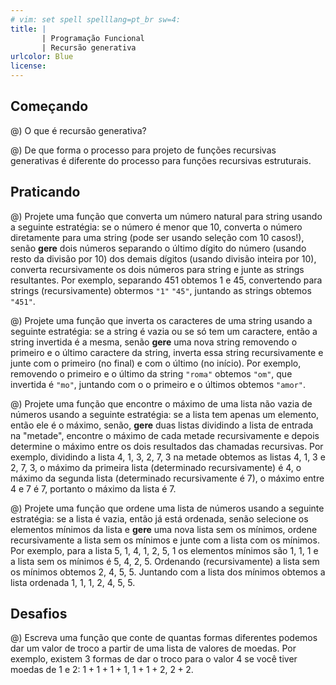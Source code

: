 ```yaml
---
# vim: set spell spelllang=pt_br sw=4:
title: |
       | Programação Funcional
       | Recursão generativa
urlcolor: Blue
license:
---
```


## Começando

@) O que é recursão generativa?

@) De que forma o processo para projeto de funções recursivas generativas é diferente do processo para funções recursivas estruturais.


## Praticando

@) Projete uma função que converta um número natural para string usando a seguinte estratégia: se o número é menor que 10, converta o número diretamente para uma string (pode ser usando seleção com 10 casos!), senão **gere** dois números separando o último dígito do número (usando resto da divisão por 10) dos demais dígitos (usando divisão inteira por 10), converta recursivamente os dois números para string e junte as strings resultantes. Por exemplo, separando 451 obtemos 1 e 45, convertendo para strings (recursivamente) obtermos `"1"` `"45"`, juntando as strings obtemos `"451"`.

@) Projete uma função que inverta os caracteres de uma string usando a seguinte estratégia: se a string é vazia ou se só tem um caractere, então a string invertida é a mesma, senão **gere** uma nova string removendo o primeiro e o último caractere da string, inverta essa string recursivamente e junte com o primeiro (no final) e com o último (no início). Por exemplo, removendo o primeiro e o último da string `"roma"` obtemos `"om"`, que invertida é `"mo"`, juntando com o o primeiro e o últimos obtemos `"amor"`.

@) Projete uma função que encontre o máximo de uma lista não vazia de números usando a seguinte estratégia: se a lista tem apenas um elemento, então ele é o máximo, senão, **gere** duas listas dividindo a lista de entrada na "metade", encontre o máximo de cada metade recursivamente e depois determine o máximo entre os dois resultados das chamadas recursivas. Por exemplo, dividindo a lista 4, 1, 3, 2, 7, 3 na metade obtemos as listas 4, 1, 3 e 2, 7, 3, o máximo da primeira lista (determinado recursivamente) é 4, o máximo da segunda lista (determinado recursivamente é 7), o máximo entre 4 e 7 é 7, portanto o máximo da lista é 7.

@) Projete uma função que ordene uma lista de números usando a seguinte estratégia: se a lista é vazia, então já está ordenada, senão selecione os elementos mínimos da lista e **gere** uma nova lista sem os mínimos, ordene recursivamente a lista sem os mínimos e junte com a lista com os mínimos. Por exemplo, para a lista 5, 1, 4, 1, 2, 5, 1 os elementos mínimos são 1, 1, 1 e a lista sem os mínimos é 5, 4, 2, 5. Ordenando (recursivamente) a lista sem os mínimos obtemos 2, 4, 5, 5. Juntando com a lista dos mínimos obtemos a lista ordenada 1, 1, 1, 2, 4, 5, 5.


## Desafios

@) Escreva uma função que conte de quantas formas diferentes podemos dar um valor de troco a partir de uma lista de valores de moedas. Por exemplo, existem 3 formas de dar o troco para o valor 4 se você tiver moedas de 1 e 2: $1 + 1 + 1 + 1$, $1 + 1 + 2$, $2 + 2$.
